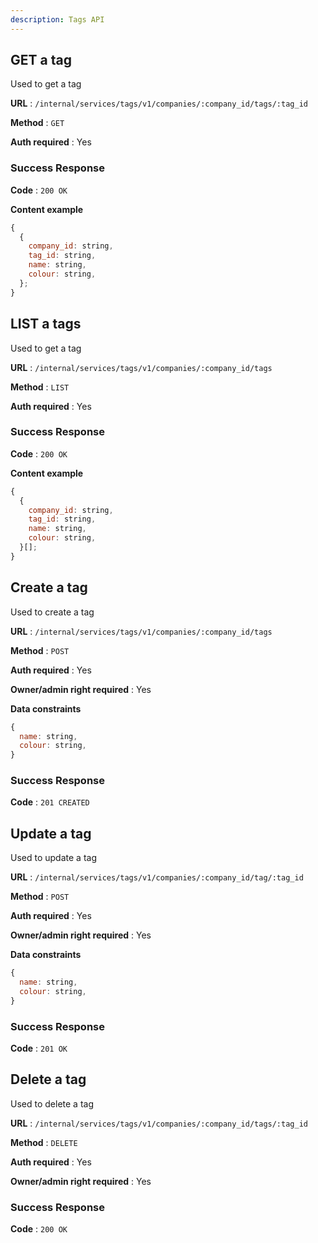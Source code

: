 ```yaml
---
description: Tags API
---
```


## GET a tag

Used to get a tag

**URL** : `/internal/services/tags/v1/companies/:company_id/tags/:tag_id`

**Method** : `GET`

**Auth required** : Yes

### Success Response

**Code** : `200 OK`

**Content example**

```javascript
{
  {
    company_id: string,
    tag_id: string,
    name: string,
    colour: string,
  };
}
```

## LIST a tags

Used to get a tag

**URL** : `/internal/services/tags/v1/companies/:company_id/tags`

**Method** : `LIST`

**Auth required** : Yes

### Success Response

**Code** : `200 OK`

**Content example**

```javascript
{
  {
    company_id: string,
    tag_id: string,
    name: string,
    colour: string,
  }[];
}
```

## Create a tag

Used to create a tag

**URL** : `/internal/services/tags/v1/companies/:company_id/tags`

**Method** : `POST`

**Auth required** : Yes

**Owner/admin right required** : Yes

**Data constraints**

```javascript
{
  name: string,
  colour: string,
}
```

### Success Response

**Code** : `201 CREATED`

## Update a tag

Used to update a tag

**URL** : `/internal/services/tags/v1/companies/:company_id/tag/:tag_id`

**Method** : `POST`

**Auth required** : Yes

**Owner/admin right required** : Yes

**Data constraints**

```javascript
{
  name: string,
  colour: string,
}
```

### Success Response

**Code** : `201 OK`

## Delete a tag

Used to delete a tag

**URL** : `/internal/services/tags/v1/companies/:company_id/tags/:tag_id`

**Method** : `DELETE`

**Auth required** : Yes

**Owner/admin right required** : Yes

### Success Response

**Code** : `200 OK`
